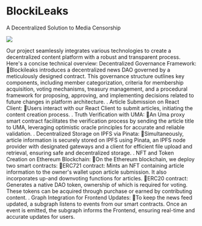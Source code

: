 # BlockiLeaks
A Decentralized Solution to Media Censorship

<img src=" https://scontent.fesb9-1.fna.fbcdn.net/v/t39.30808-6/367373001_10161586260695168_2963163629355377742_n.jpg?_nc_cat=110&ccb=1-7&_nc_sid=5f2048&_nc_ohc=VB9GEhxM0K0AX9kfZEJ&_nc_ht=scontent.fesb9-1.fna&oh=00_AfBjN8SpXdPcaIUdj6T348jLe4YWh4A0rvahwVBieyqcng&oe=655E4946">


Our project seamlessly integrates various technologies to create a decentralized content platform with a robust and transparent process. Here's a concise technical overview:
Decentralized Governance Framework: 
Blockileaks introduces a decentralized news DAO governed by a meticulously designed contract. This governance structure outlines key components, including member categorization, criteria for membership acquisition, voting mechanisms, treasury management, and a procedural framework for proposing, approving, and implementing decisions related to future changes in platform architecture.
.
Article Submission on React Client:
Users interact with our React Client to submit articles, initiating the content creation process.
.
Truth Verification with UMA:
An Uma proxy smart contract facilitates the verification process by sending the article title to UMA, leveraging optimistic oracle principles for accurate and reliable validation.
.
Decentralized Storage on IPFS via Pinata:
Simultaneously, article information is securely stored on IPFS using Pinata, an IPFS node provider with designated gateways and a client for efficient file upload and retrieval, ensuring safe and decentralized storage.
.
NFT and Token Creation on Ethereum Blockchain:
On the Ethereum blockchain, we deploy two smart contracts:
ERC721 contract: Mints an NFT containing article information to the owner's wallet upon article submission. It also incorporates up-and downvoting functions for articles.
ERC20 contract: Generates a native DAO token, ownership of which is required for voting. These tokens can be acquired through purchase or earned by contributing content.
.
Graph Integration for Frontend Updates:
To keep the news feed updated, a subgraph listens to events from our smart contracts. Once an event is emitted, the subgraph informs the Frontend, ensuring real-time and accurate updates for users.
